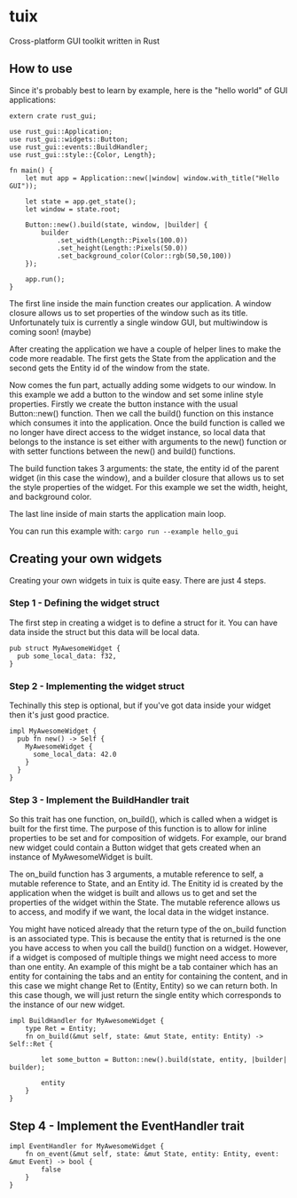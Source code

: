 # tuix
Cross-platform GUI toolkit written in Rust

## How to use
Since it's probably best to learn by example, here is the "hello world" of GUI applications:

```
extern crate rust_gui;

use rust_gui::Application;
use rust_gui::widgets::Button;
use rust_gui::events::BuildHandler;
use rust_gui::style::{Color, Length};

fn main() {
    let mut app = Application::new(|window| window.with_title("Hello GUI"));

    let state = app.get_state();
    let window = state.root;

    Button::new().build(state, window, |builder| {
        builder
            .set_width(Length::Pixels(100.0))
            .set_height(Length::Pixels(50.0))
            .set_background_color(Color::rgb(50,50,100))
    });

    app.run();
}
```

The first line inside the main function creates our application. A window closure allows us to set properties of the window such as its title. Unfortunately tuix is currently a single window GUI, but multiwindow is coming soon! (maybe)

After creating the application we have a couple of helper lines to make the code more readable. The first gets the State from the application and the second gets the Entity id of the window from the state.

Now comes the fun part, actually adding some widgets to our window. In this example we add a button to the window and set some inline style properties. Firstly we create the button instance with the usual Button::new() function. Then we call the build() function on this instance which consumes it into the application. Once the build function is called we no longer have direct access to the widget instance, so local data that belongs to the instance is set either with arguments to the new() function or with setter functions between the new() and build() functions.

The build function takes 3 arguments: the state, the entity id of the parent widget (in this case the window), and a builder closure that allows us to set the style properties of the widget. For this example we set the width, height, and background color.

The last line inside of main starts the application main loop.

You can run this example with: ```cargo run --example hello_gui```

## Creating your own widgets

Creating your own widgets in tuix is quite easy. There are just 4 steps.

### Step 1 - Defining the widget struct

The first step in creating a widget is to define a struct for it. You can have data inside the struct but this data will be local data.

```
pub struct MyAwesomeWidget {
  pub some_local_data: f32,
}
```

### Step 2 - Implementing the widget struct

Techinally this step is optional, but if you've got data inside your widget then it's just good practice.

```
impl MyAwesomeWidget {
  pub fn new() -> Self {
    MyAwesomeWidget {
      some_local_data: 42.0
    }
  }
}
```

### Step 3 - Implement the BuildHandler trait

So this trait has one function, on_build(), which is called when a widget is built for the first time. The purpose of this function is to allow for inline properties to be set and for composition of widgets. For example, our brand new widget could contain a Button widget that gets created when an instance of MyAwesomeWidget is built.

The on_build function has 3 arguments, a mutable reference to self, a mutable reference to State, and an Entity id. The Enitity id is created by the application when the widget is built and allows us to get and set the properties of the widget within the State. The mutable reference allows us to access, and modify if we want, the local data in the widget instance.

You might have noticed already that the return type of the on_build function is an associated type. This is because the entity that is returned is the one you have access to when you call the build() function on a widget. However, if a widget is composed of multiple things we might need access to more than one entity. An example of this might be a tab container which has an entity for containing the tabs and an entity for containing the content, and in this case we might change Ret to (Entity, Entity) so we can return both. In this case though, we will just return the single entity which corresponds to the instance of our new widget.

```
impl BuildHandler for MyAwesomeWidget {
    type Ret = Entity;
    fn on_build(&mut self, state: &mut State, entity: Entity) -> Self::Ret {
        
        let some_button = Button::new().build(state, entity, |builder| builder);
        
        entity
    }
}
```

## Step 4 - Implement the EventHandler trait

```
impl EventHandler for MyAwesomeWidget {
    fn on_event(&mut self, state: &mut State, entity: Entity, event: &mut Event) -> bool {
        false
    }
}

